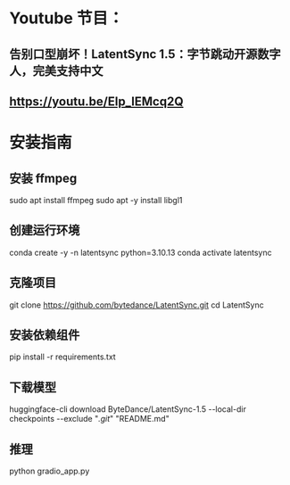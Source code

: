 # Youtube 节目：
## 告别口型崩坏！LatentSync 1.5：字节跳动开源数字人，完美支持中文
## https://youtu.be/Elp_lEMcq2Q

# 安装指南

## 安装 ffmpeg
sudo apt install ffmpeg
sudo apt -y install libgl1

## 创建运行环境
conda create -y -n latentsync python=3.10.13
conda activate latentsync

## 克隆项目
git clone https://github.com/bytedance/LatentSync.git
cd LatentSync

## 安装依赖组件
pip install -r requirements.txt

## 下载模型
huggingface-cli download ByteDance/LatentSync-1.5 --local-dir checkpoints --exclude "*.git*" "README.md"

## 推理 
python gradio_app.py










